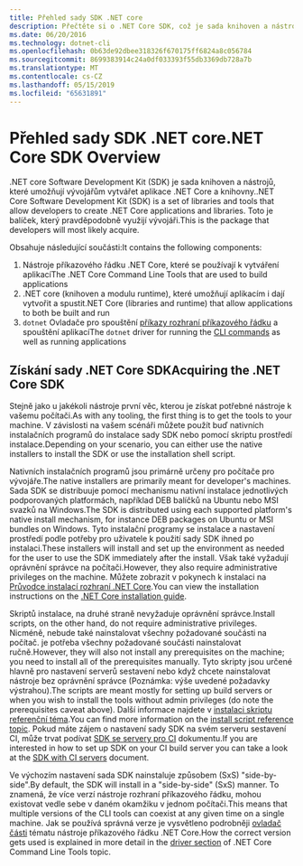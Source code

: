 ```yaml
---
title: Přehled sady SDK .NET core
description: Přečtěte si o .NET Core SDK, což je sada knihoven a nástrojů pro vytváření projektů .NET Core.
ms.date: 06/20/2016
ms.technology: dotnet-cli
ms.openlocfilehash: 0b63de92dbee318326f670175ff6824a8c056784
ms.sourcegitcommit: 8699383914c24a0df033393f55db3369db728a7b
ms.translationtype: MT
ms.contentlocale: cs-CZ
ms.lasthandoff: 05/15/2019
ms.locfileid: "65631891"
---
```

# <a name="net-core-sdk-overview"></a><span data-ttu-id="28df1-103">Přehled sady SDK .NET core</span><span class="sxs-lookup"><span data-stu-id="28df1-103">.NET Core SDK Overview</span></span>

<span data-ttu-id="28df1-104">.NET core Software Development Kit (SDK) je sada knihoven a nástrojů, které umožňují vývojářům vytvářet aplikace .NET Core a knihovny.</span><span class="sxs-lookup"><span data-stu-id="28df1-104">.NET Core Software Development Kit (SDK) is a set of libraries and tools that allow developers to create .NET Core applications and libraries.</span></span> <span data-ttu-id="28df1-105">Toto je balíček, který pravděpodobně využijí vývojáři.</span><span class="sxs-lookup"><span data-stu-id="28df1-105">This is the package that developers will most likely acquire.</span></span> 

<span data-ttu-id="28df1-106">Obsahuje následující součásti:</span><span class="sxs-lookup"><span data-stu-id="28df1-106">It contains the following components:</span></span>

1. <span data-ttu-id="28df1-107">Nástroje příkazového řádku .NET Core, které se používají k vytváření aplikací</span><span class="sxs-lookup"><span data-stu-id="28df1-107">The .NET Core Command Line Tools that are used to build applications</span></span>
2. <span data-ttu-id="28df1-108">.NET core (knihoven a modulu runtime), které umožňují aplikacím i dají vytvořit a spustit</span><span class="sxs-lookup"><span data-stu-id="28df1-108">.NET Core (libraries and runtime) that allow applications to both be built and run</span></span>
3. <span data-ttu-id="28df1-109">`dotnet` Ovladače pro spouštění [příkazy rozhraní příkazového řádku](tools/index.md) a spouštění aplikací</span><span class="sxs-lookup"><span data-stu-id="28df1-109">The `dotnet` driver for running the [CLI commands](tools/index.md) as well as running applications</span></span>

## <a name="acquiring-the-net-core-sdk"></a><span data-ttu-id="28df1-110">Získání sady .NET Core SDK</span><span class="sxs-lookup"><span data-stu-id="28df1-110">Acquiring the .NET Core SDK</span></span>
<span data-ttu-id="28df1-111">Stejně jako u jakékoli nástroje první věc, kterou je získat potřebné nástroje k vašemu počítači.</span><span class="sxs-lookup"><span data-stu-id="28df1-111">As with any tooling, the first thing is to get the tools to your machine.</span></span> <span data-ttu-id="28df1-112">V závislosti na vašem scénáři můžete použít buď nativních instalačních programů do instalace sady SDK nebo pomocí skriptu prostředí instalace.</span><span class="sxs-lookup"><span data-stu-id="28df1-112">Depending on your scenario, you can either use the native installers to install the SDK or use the installation shell script.</span></span>

<span data-ttu-id="28df1-113">Nativních instalačních programů jsou primárně určeny pro počítače pro vývojáře.</span><span class="sxs-lookup"><span data-stu-id="28df1-113">The native installers are primarily meant for developer's machines.</span></span> <span data-ttu-id="28df1-114">Sada SDK se distribuuje pomocí mechanismu nativní instalace jednotlivých podporovaných platformách, například DEB balíčků na Ubuntu nebo MSI svazků na Windows.</span><span class="sxs-lookup"><span data-stu-id="28df1-114">The SDK is distributed using each supported platform's native install mechanism, for instance DEB packages on Ubuntu or MSI bundles on Windows.</span></span> <span data-ttu-id="28df1-115">Tyto instalační programy se instalace a nastavení prostředí podle potřeby pro uživatele k použití sady SDK ihned po instalaci.</span><span class="sxs-lookup"><span data-stu-id="28df1-115">These installers will install and set up the environment as needed for the user to use the SDK immediately after the install.</span></span> <span data-ttu-id="28df1-116">Však také vyžadují oprávnění správce na počítači.</span><span class="sxs-lookup"><span data-stu-id="28df1-116">However, they also require administrative privileges on the machine.</span></span> <span data-ttu-id="28df1-117">Můžete zobrazit v pokynech k instalaci na [Průvodce instalací rozhraní .NET Core](https://aka.ms/dotnetcoregs).</span><span class="sxs-lookup"><span data-stu-id="28df1-117">You can view the installation instructions on the [.NET Core installation guide](https://aka.ms/dotnetcoregs).</span></span>

<span data-ttu-id="28df1-118">Skriptů instalace, na druhé straně nevyžaduje oprávnění správce.</span><span class="sxs-lookup"><span data-stu-id="28df1-118">Install scripts, on the other hand, do not require administrative privileges.</span></span> <span data-ttu-id="28df1-119">Nicméně, nebude také nainstalovat všechny požadované součásti na počítač. je potřeba všechny požadované součásti nainstalovat ručně.</span><span class="sxs-lookup"><span data-stu-id="28df1-119">However, they will also not install any prerequisites on the machine; you need to install all of the prerequisites manually.</span></span> <span data-ttu-id="28df1-120">Tyto skripty jsou určené hlavně pro nastavení serverů sestavení nebo když chcete nainstalovat nástroje bez oprávnění správce (Poznámka: výše uvedené požadavky výstrahou).</span><span class="sxs-lookup"><span data-stu-id="28df1-120">The scripts are meant mostly for setting up build servers or when you wish to install the tools without admin privileges (do note the prerequisites caveat above).</span></span> <span data-ttu-id="28df1-121">Další informace najdete v [instalaci skriptu referenční téma](tools/dotnet-install-script.md).</span><span class="sxs-lookup"><span data-stu-id="28df1-121">You can find more information on the [install script reference topic](tools/dotnet-install-script.md).</span></span> <span data-ttu-id="28df1-122">Pokud máte zájem o nastavení sady SDK na svém serveru sestavení CI, může trvat podívat [SDK se servery pro CI](tools/using-ci-with-cli.md) dokumentu.</span><span class="sxs-lookup"><span data-stu-id="28df1-122">If you are interested in how to set up SDK on your CI build server you can take a look at the [SDK with CI servers](tools/using-ci-with-cli.md) document.</span></span>

<span data-ttu-id="28df1-123">Ve výchozím nastavení sada SDK nainstaluje způsobem (SxS) "side-by-side".</span><span class="sxs-lookup"><span data-stu-id="28df1-123">By default, the SDK will install in a "side-by-side" (SxS) manner.</span></span> <span data-ttu-id="28df1-124">To znamená, že více verzí nástroje rozhraní příkazového řádku, mohou existovat vedle sebe v daném okamžiku v jednom počítači.</span><span class="sxs-lookup"><span data-stu-id="28df1-124">This means that multiple versions of the CLI tools can coexist at any given time on a single machine.</span></span> <span data-ttu-id="28df1-125">Jak se používá správná verze je vysvětleno podrobněji [ovladač části](tools/index.md#driver) tématu nástroje příkazového řádku .NET Core.</span><span class="sxs-lookup"><span data-stu-id="28df1-125">How the correct version gets used is explained in more detail in the [driver section](tools/index.md#driver) of .NET Core Command Line Tools topic.</span></span>
